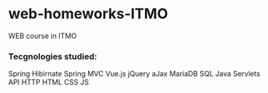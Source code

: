 # web-homeworks-ITMO
WEB course in ITMO

### Tecgnologies studied:
Spring Hibirnate
Spring MVC
Vue.js
jQuery aJax
MariaDB
SQL
Java Servlets API
HTTP
HTML
CSS
JS
